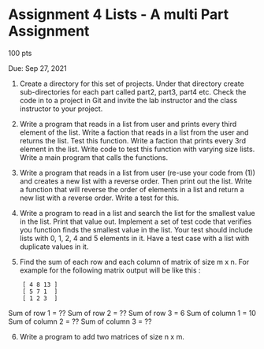 # Assignment 4 Lists  - A multi Part Assignment

100 pts

Due: Sep 27, 2021

1. Create a directory for this set of projects.  Under that directory create sub-directories for each part called part2, part3, part4 etc.
Check the code in to a project in Git and invite the lab instructor and the class instructor to your project.
2. Write a program that reads in a list from user and prints every third element of the list.
Write a faction that reads in a list from the user and returns the list.   Test this function.
Write a faction that prints every 3rd element in the list.  Write code to test this function with varying size lists.
Write a main program that calls the functions.
3. Write a program that reads in a list from user (re-use your code from (1)) and creates a new list with a reverse order.  Then print out the list.
Write a function that will reverse the order of elements in a list and return a new list with a reverse order.  Write a test for this.
4. Write a program to read in a list and search the list for the smallest value in the list.  Print that value out.
Implement a set of test code that verifies you function finds the smallest value in the list.  Your test should include lists
with 0, 1, 2, 4 and 5 elements in it.   Have a test case with a list with duplicate values in it.

5. Find the sum of each row and each column  of matrix of size m x n. For example for the following matrix output will be like this :
```
	[ 4 8 13 ]
	[ 5 7 1  ]
	[ 1 2 3  ]
```

Sum of row 1 = ?? 
Sum of row 2 = ?? 
Sum of row 3 = 6
Sum of column 1 = 10
Sum of column 2 = ?? 
Sum of column 3 = ??

6. Write a program to add two matrices of size n x m.

